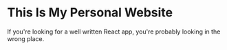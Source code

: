 # This Is My Personal Website

If you're looking for a well written React app, you're probably looking in the wrong place.